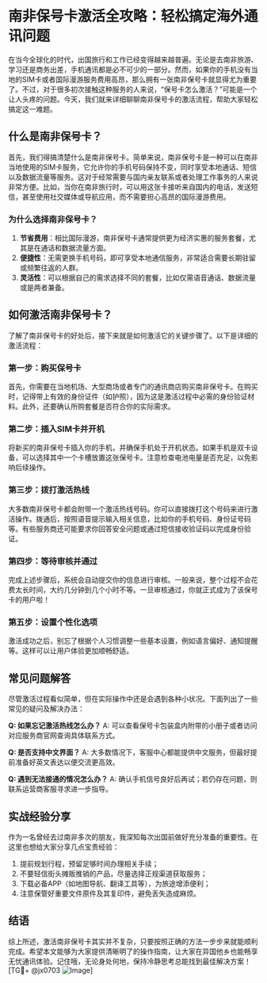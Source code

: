 # 南非保号卡激活全攻略：轻松搞定海外通讯问题

在当今全球化的时代，出国旅行和工作已经变得越来越普遍。无论是去南非旅游、学习还是商务出差，手机通讯都是必不可少的一部分。然而，如果你的手机没有当地的SIM卡或者国际漫游服务费用高昂，那么拥有一张南非保号卡就显得尤为重要了。不过，对于很多初次接触这种服务的人来说，“保号卡怎么激活？”可能是一个让人头疼的问题。今天，我们就来详细聊聊南非保号卡的激活流程，帮助大家轻松搞定这一难题。

## 什么是南非保号卡？

首先，我们得搞清楚什么是南非保号卡。简单来说，南非保号卡是一种可以在南非当地使用的SIM卡服务，它允许你的手机号码保持不变，同时享受本地通话、短信以及数据流量等服务。这对于经常需要与国内亲友联系或者处理工作事务的人来说非常方便。比如，当你在南非旅行时，可以用这张卡接听来自国内的电话，发送短信，甚至使用社交媒体或导航应用，而不需要担心高昂的国际漫游费用。

### 为什么选择南非保号卡？

1. **节省费用**：相比国际漫游，南非保号卡通常提供更为经济实惠的服务套餐，尤其是在通话和数据流量方面。
2. **便捷性**：无需更换手机号码，即可享受本地通信服务，非常适合需要长期驻留或频繁往返的人群。
3. **灵活性**：可以根据自己的需求选择不同的套餐，比如仅需语音通话、数据流量或是两者兼备。

## 如何激活南非保号卡？

了解了南非保号卡的好处后，接下来就是如何激活它的关键步骤了。以下是详细的激活流程：

### 第一步：购买保号卡

首先，你需要在当地机场、大型商场或者专门的通讯商店购买南非保号卡。在购买时，记得带上有效的身份证件（如护照），因为这是激活过程中必需的身份验证材料。此外，还要确认所购套餐是否符合你的实际需求。

### 第二步：插入SIM卡并开机

将新买的南非保号卡插入你的手机，并确保手机处于开机状态。如果手机是双卡设备，可以选择其中一个卡槽放置这张保号卡。注意检查电池电量是否充足，以免影响后续操作。

### 第三步：拨打激活热线

大多数南非保号卡都会附带一个激活热线号码。你可以直接拨打这个号码来进行激活操作。拨通后，按照语音提示输入相关信息，比如你的手机号码、身份证号码等。有些服务商还可能要求你回答安全问题或通过短信接收验证码以完成身份验证。

### 第四步：等待审核并通过

完成上述步骤后，系统会自动提交你的信息进行审核。一般来说，整个过程不会花费太长时间，大约几分钟到几个小时不等。一旦审核通过，你就正式成为了该保号卡的用户啦！

### 第五步：设置个性化选项

激活成功之后，别忘了根据个人习惯调整一些基本设置，例如语言偏好、通知提醒等。这样可以让用户体验更加顺畅舒适。

## 常见问题解答

尽管激活过程看似简单，但在实际操作中还是会遇到各种小状况。下面列出了一些常见的疑问及解决办法：

**Q: 如果忘记激活热线怎么办？**
A: 可以查看保号卡包装盒内附带的小册子或者访问对应服务商官网查询具体联系方式。

**Q: 是否支持中文界面？**
A: 大多数情况下，客服中心都能提供中文服务，但最好提前准备好英文表达以便交流更高效。

**Q: 遇到无法接通的情况怎么办？**
A: 确认手机信号良好后再试；若仍存在问题，则联系运营商客服寻求进一步指导。

## 实战经验分享

作为一名曾经去过南非多次的朋友，我深知每次出国前做好充分准备的重要性。在这里也想给大家分享几点宝贵经验：

1. 提前规划行程，预留足够时间办理相关手续；
2. 不要轻信街头摊贩推销的产品，尽量选择正规渠道获取服务；
3. 下载必备APP（如地图导航、翻译工具等），为旅途增添便利；
4. 注意保管好重要文件原件及其复印件，避免丢失造成麻烦。

## 结语

综上所述，激活南非保号卡其实并不复杂，只要按照正确的方法一步步来就能顺利完成。希望本文能够为大家提供清晰明了的操作指南，让大家在异国他乡也能畅享无忧通讯体验。记住哦，无论身处何地，保持冷静思考总能找到最佳解决方案！[TG💪+ @jx0703 ![Image](https://github.com/user-attachments/assets/dbca1d08-cadb-493c-b0ec-ad6f7a83f270)]